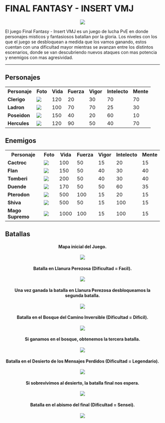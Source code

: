   # FINAL FANTASY - INSERT VMJ
  
  <p align="center">
  <img src="https://github.com/pdepviernestm/2021-objetos-tp-integrador-insert-vmj-mat/blob/main/assets/presentacion/inicioJuego.jpeg"/>
  </p>


El juego Final Fantasy - Insert VMJ es un juego de lucha PvE en donde personajes misticos y fantasiosos batallan por la gloria. Los niveles con los que el juego se desbloquean a medida que los vamos ganando, estos cuentan con una dificultad mayor mientras se avanzan entre los distintos escenarios, donde se van descubriendo nuevos ataques con mas potencia y enemigos con mas agresividad.     
 ***
## Personajes

<table>
 <tr>
    <th>Personaje</th>
    <th>Foto</th>
    <th>Vida</th>
    <th>Fuerza</th>
   <th>Vigor</th>
   <th>Intelecto</th>
   <th>Mente</th>
  </tr>
  <tr>
    <td><b>Clerigo</b></td>
    <td><img src="assets/personajes/WhiteMage2F-SW.gif"/></td>
    <td>120</td>
    <td>20</td>
    <td>30</td>
    <td>70</td>
    <td>70</td>
  </tr>
  <tr>
    <td><b>Ladron</b></td>
    <td><img src="assets/personajes/Thief2M-SW.gif"/></td>
    <td>100</td>
    <td>70</td>
    <td>70</td>
    <td>25</td>
    <td>30</td>
  </tr>
  <tr>
    <td><b>Poseidon</b></td>
    <td><img src="assets/personajes/Summoner2M-SW.gif"/></td>
    <td>150</td>
    <td>40</td>
    <td>20</td>
    <td>60</td>
    <td>10</td>
  </tr>
  <tr>
    <td><b>Hercules</b></td>
    <td><img src="assets/personajes/Knight3M-SW.gif"/></td>
    <td>120</td>
    <td>90</td>
    <td>50</td>
    <td>40</td>
    <td>70</td>
  </tr>
</table>

  

## Enemigos 
<table>
 <tr>
    <th>Personaje</th>
    <th>Foto</th>
    <th>Vida</th>
    <th>Fuerza</th>
   <th>Vigor</th>
   <th>Intelecto</th>
   <th>Mente</th>
  </tr>
  <tr>
    <td><b>Cactroc</b></td>
    <td><img src="assets/enemigos/Cactrot.gif"/></td>
    <td>100</td>
    <td>50</td>
    <td>15</td>
    <td>20</td>
    <td>15</td>
  </tr>
  <tr>
    <td><b>Flan</b></td>
    <td><img src="assets/enemigos/Flan.gif"/></td>
    <td>150</td>
    <td>50</td>
    <td>40</td>
    <td>30</td>
    <td>40</td>
  </tr>
  <tr>
    <td><b>Tomberi</b></td>
    <td><img src="assets/enemigos/Tonberry.gif"/></td>
    <td>200</td>
    <td>50</td>
    <td>40</td>
    <td>30</td>
    <td>40</td>
  </tr>
  <tr>
    <td><b>Duende</b></td>
    <td><img src="assets/enemigos/Goblin2.gif"/></td>
    <td>170</td>
    <td>50</td>
    <td>50</td>
    <td>60</td>
    <td>35</td>
  </tr>
   <tr>
    <td><b>Pterodon</b></td>
    <td><img src="assets/enemigos/Pterodon.gif"/></td>
    <td>500</td>
    <td>100</td>
    <td>15</td>
    <td>20</td>
    <td>15</td>
  </tr>
   <tr>
    <td><b>Shiva</b></td>
    <td><img src="assets/enemigos/12-Shiva.gif"/></td>
    <td>500</td>
    <td>50</td>
    <td>15</td>
    <td>100</td>
    <td>15</td>
  </tr>
  <tr>
    <td><b>Mago Supremo</b></td>
    <td><img src="assets/enemigos/32-Mage-Master.gif"/></td>
    <td>1000</td>
    <td>100</td>
    <td>15</td>
    <td>100</td>
    <td>15</td>
  </tr>
</table>


## Batallas
<div align="center">
  <h4>Mapa inicial del Juego.</h4>
  <img src="assets/presentacion/mapaJuego.JPG"/>
  <h4>Batalla en Llanura Perezosa (Dificultad = Facil).</h4>
  <img src="assets/presentacion/batallaFacil.JPG"/>
  <h4>Una vez ganada la batalla en Llanura Perezosa desbloqueamos la segunda batalla.</h4>
  <img src="assets/presentacion/mapaJuego2.JPG"/>
  <h4>Batalla en el Bosque del Camino Inversible (Dificultad = Dificil). </h4>
  <img src="assets/presentacion/BatallaDificil.JPG"/>
  <h4>Si ganamos en el bosque, obtenemos la tercera batalla.</h4>
  <img src="assets/presentacion/mapajuego3.JPG"/>
  <h4>Batalla en el Desierto de los Mensajes Perdidos (Dificultad = Legendario). </h4>
  <img src="assets/presentacion/batallaAvanzada.JPG"/>
  <h4>Si sobrevivimos al desierto, la batalla final nos espera.</h4>
  <img src="assets/presentacion/mapaJuego4.JPG"/>
  <h4>Batalla en el abismo del final (Dificultad = Sensei). </h4>
  <img src="assets/presentacion/batallaFinal.JPG"/>
</div>  
  

